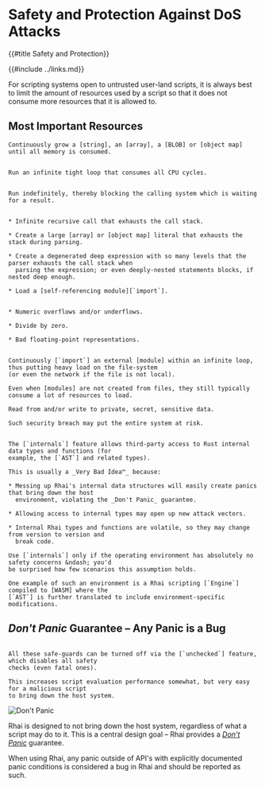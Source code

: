 Safety and Protection Against DoS Attacks
=========================================

{{#title Safety and Protection}}

{{#include ../links.md}}

For scripting systems open to untrusted user-land scripts, it is always best to limit the amount of
resources used by a script so that it does not consume more resources that it is allowed to.


Most Important Resources
------------------------

```admonish bug "Memory"
Continuously grow a [string], an [array], a [BLOB] or [object map] until all memory is consumed.
```

```admonish bug "CPU"

Run an infinite tight loop that consumes all CPU cycles.
```

```admonish bug "Time"

Run indefinitely, thereby blocking the calling system which is waiting for a result.
```

```admonish bug "Stack"

* Infinite recursive call that exhausts the call stack.

* Create a large [array] or [object map] literal that exhausts the stack during parsing.

* Create a degenerated deep expression with so many levels that the parser exhausts the call stack when
  parsing the expression; or even deeply-nested statements blocks, if nested deep enough.

* Load a [self-referencing module][`import`].
```

```admonish bug "Overflows or Underflows"

* Numeric overflows and/or underflows.

* Divide by zero.

* Bad floating-point representations.
```

```admonish bug "Files"

Continuously [`import`] an external [module] within an infinite loop, thus putting heavy load on the file-system
(or even the network if the file is not local).

Even when [modules] are not created from files, they still typically consume a lot of resources to load.
```

```admonish bug "Private data"
Read from and/or write to private, secret, sensitive data.

Such security breach may put the entire system at risk.
```

~~~admonish bug "The [`internals`] feature"

The [`internals`] feature allows third-party access to Rust internal data types and functions (for
example, the [`AST`] and related types).

This is usually a _Very Bad Idea™_ because:

* Messing up Rhai's internal data structures will easily create panics that bring down the host
  environment, violating the _Don't Panic_ guarantee.

* Allowing access to internal types may open up new attack vectors.

* Internal Rhai types and functions are volatile, so they may change from version to version and
  break code.

Use [`internals`] only if the operating environment has absolutely no safety concerns &ndash; you'd
be surprised how few scenarios this assumption holds.

One example of such an environment is a Rhai scripting [`Engine`] compiled to [WASM] where the
[`AST`] is further translated to include environment-specific modifications.
~~~


_Don't Panic_ Guarantee &ndash; Any Panic is a Bug
--------------------------------------------------

```admonish tip.side.wide "OK, panic anyway"

All these safe-guards can be turned off via the [`unchecked`] feature, which disables all safety
checks (even fatal ones).

This increases script evaluation performance somewhat, but very easy for a malicious script
to bring down the host system.
```

![Don't Panic](https://upload.wikimedia.org/wikipedia/commons/thumb/6/6b/Don%27t_Panic.svg/320px-Don%27t_Panic.svg.png)

Rhai is designed to not bring down the host system, regardless of what a script may do to it.
This is a central design goal &ndash; Rhai provides a [_Don't Panic_](https://en.wikipedia.org/wiki/Phrases_from_The_Hitchhiker%27s_Guide_to_the_Galaxy#Don't_Panic) guarantee.

When using Rhai, any panic outside of API's with explicitly documented panic conditions is
considered a bug in Rhai and should be reported as such.
